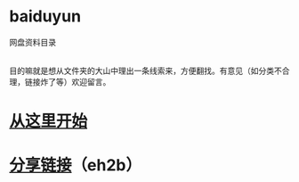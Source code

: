 # baiduyun
网盘资料目录  
 


目的嘛就是想从文件夹的大山中理出一条线索来，方便翻找。有意见（如分类不合理，链接炸了等）欢迎留言。
 
# [从这里开始](https://github.com/fumoliufenyi/baiduyun/blob/master/%E9%A9%AC%E5%88%97%E4%B8%BB%E4%B9%89.md)
# [分享链接](https://pan.baidu.com/s/1dFWFv8X)（eh2b）
